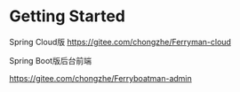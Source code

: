 # Getting Started

Spring Cloud版
https://gitee.com/chongzhe/Ferryman-cloud


Spring Boot版后台前端 

https://gitee.com/chongzhe/Ferryboatman-admin